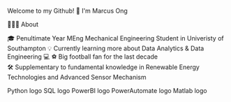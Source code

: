 Welcome to my Github! 👋 I'm Marcus Ong

👨🏻‍💻   About

🎓  Penultimate Year MEng Mechanical Engineering Student in Univeristy of Southampton
💡  Currently learning more about Data Analytics & Data Engineering 💻
⚽   Big football fan for the last decade  
🛠  Supplementary to fundamental knowledge in Renewable Energy Technologies and Advanced Sensor Mechanism

Python logo   SQL logo   PowerBI logo   PowerAutomate logo   Matlab logo
